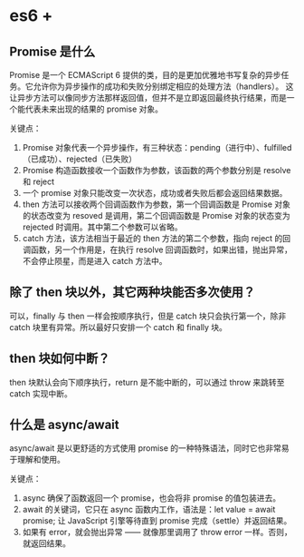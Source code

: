 
# es6 + 

## Promise 是什么

Promise 是一个 ECMAScript 6 提供的类，目的是更加优雅地书写复杂的异步任务。它允许你为异步操作的成功和失败分别绑定相应的处理方法（handlers）。 这让异步方法可以像同步方法那样返回值，但并不是立即返回最终执行结果，而是一个能代表未来出现的结果的 promise 对象。

关键点：

1. Promise 对象代表一个异步操作，有三种状态：pending（进行中）、fulfilled（已成功）、rejected（已失败）
2. Promise 构造函数接收一个函数作为参数，该函数的两个参数分别是 resolve 和 reject
3. 一个 promise 对象只能改变一次状态，成功或者失败后都会返回结果数据。
4. then 方法可以接收两个回调函数作为参数，第一个回调函数是 Promise 对象的状态改变为 resoved 是调用，第二个回调函数是 Promise 对象的状态变为 rejected 时调用。其中第二个参数可以省略。
5. catch 方法，该方法相当于最近的 then 方法的第二个参数，指向 reject 的回调函数，另一个作用是，在执行 resolve 回调函数时，如果出错，抛出异常，不会停止陨星，而是进入 catch 方法中。

## 除了 then 块以外，其它两种块能否多次使用？

可以，finally 与 then 一样会按顺序执行，但是 catch 块只会执行第一个，除非 catch 块里有异常。所以最好只安排一个 catch 和 finally 块。

## then 块如何中断？

then 块默认会向下顺序执行，return 是不能中断的，可以通过 throw 来跳转至 catch 实现中断。

## 什么是 async/await

async/await 是以更舒适的方式使用 promise 的一种特殊语法，同时它也非常易于理解和使用。

关键点：

1. async 确保了函数返回一个 promise，也会将非 promise 的值包装进去。
2. await 的关键词，它只在 async 函数内工作，语法是：let value = await promise; 让 JavaScript 引擎等待直到 promise 完成（settle）并返回结果。
3. 如果有 error，就会抛出异常 —— 就像那里调用了 throw error 一样。否则，就返回结果。